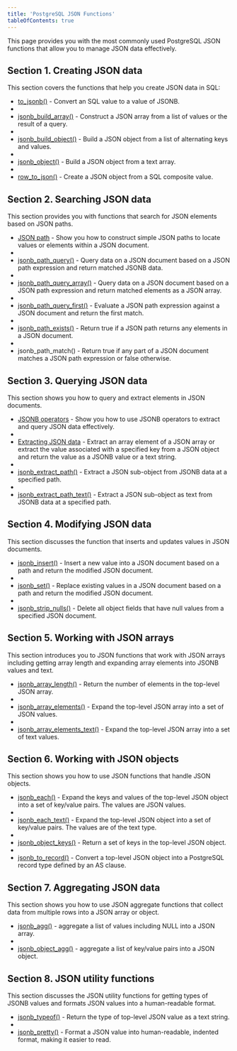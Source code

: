 ```yaml
---
title: 'PostgreSQL JSON Functions'
tableOfContents: true
---
```



This page provides you with the most commonly used PostgreSQL JSON functions that allow you to manage JSON data effectively.

## Section 1. Creating JSON data

This section covers the functions that help you create JSON data in SQL:

- [to_jsonb()](/postgresql/postgresql-json-functions/postgresql-to_jsonb) - Convert an SQL value to a value of JSONB.
-
- [jsonb_build_array()](/postgresql/postgresql-json-functions/postgresql-jsonb_build_array) - Construct a JSON array from a list of values or the result of a query.
-
- [jsonb_build_object()](/postgresql/postgresql-json-functions/postgresql-jsonb_build_object) - Build a JSON object from a list of alternating keys and values.
-
- [jsonb_object()](/postgresql/postgresql-json-functions/postgresql-jsonb_object) - Build a JSON object from a text array.
-
- [row_to_json()](/postgresql/postgresql-json-functions/postgresql-row_to_json) - Create a JSON object from a SQL composite value.

## Section 2. Searching JSON data

This section provides you with functions that search for JSON elements based on JSON paths.

- [JSON path](/postgresql/postgresql-json-functions/postgresql-json-path) - Show you how to construct simple JSON paths to locate values or elements within a JSON document.
-
- [jsonb_path_query()](/postgresql/postgresql-json-functions/postgresql-jsonb_path_query) - Query data on a JSON document based on a JSON path expression and return matched JSONB data.
-
- [jsonb_path_query_array()](/postgresql/postgresql-json-functions/postgresql-jsonb_path_query_array) - Query data on a JSON document based on a JSON path expression and return matched elements as a JSON array.
-
- [jsonb_path_query_first()](/postgresql/postgresql-json-functions/postgresql-jsonb_path_query_first) - Evaluate a JSON path expression against a JSON document and return the first match.
-
- [jsonb_path_exists()](/postgresql/postgresql-json-functions/postgresql-jsonb_path_exists) - Return true if a JSON path returns any elements in a JSON document.
-
- jsonb_path_match() - Return true if any part of a JSON document matches a JSON path expression or false otherwise.

## Section 3. Querying JSON data

This section shows you how to query and extract elements in JSON documents.

- [JSONB operators](/postgresql/postgresql-json-functions/postgresql-jsonb-operators) - Show you how to use JSONB operators to extract and query JSON data effectively.
-
- [Extracting JSON data](/postgresql/postgresql-json-functions/postgresql-json-extract) - Extract an array element of a JSON array or extract the value associated with a specified key from a JSON object and return the value as a JSONB value or a text string.
-
- [jsonb_extract_path()](/postgresql/postgresql-json-functions/postgresql-jsonb_extract_path) - Extract a JSON sub-object from JSONB data at a specified path.
-
- [jsonb_extract_path_text()](/postgresql/postgresql-json-functions/postgresql-jsonb_extract_path_text) - Extract a JSON sub-object as text from JSONB data at a specified path.

## Section 4. Modifying JSON data

This section discusses the function that inserts and updates values in JSON documents.

- [jsonb_insert()](/postgresql/postgresql-json-functions/postgresql-jsonb_insert) - Insert a new value into a JSON document based on a path and return the modified JSON document.
-
- [jsonb_set()](/postgresql/postgresql-json-functions/postgresql-jsonb_set) - Replace existing values in a JSON document based on a path and return the modified JSON document.
-
- [jsonb_strip_nulls()](/postgresql/postgresql-json-functions/postgresql-jsonb_strip_nulls) - Delete all object fields that have null values from a specified JSON document.

## Section 5. Working with JSON arrays

This section introduces you to JSON functions that work with JSON arrays including getting array length and expanding array elements into JSONB values and text.

- [jsonb_array_length()](/postgresql/postgresql-json-functions/postgresql-jsonb_array_length) - Return the number of elements in the top-level JSON array.
-
- [jsonb_array_elements()](/postgresql/postgresql-json-functions/postgresql-jsonb_array_elements) - Expand the top-level JSON array into a set of JSON values.
-
- [jsonb_array_elements_text()](/postgresql/postgresql-json-functions/postgresql-jsonb_array_elements_text) - Expand the top-level JSON array into a set of text values.

## Section 6. Working with JSON objects

This section shows you how to use JSON functions that handle JSON objects.

- [jsonb_each()](/postgresql/postgresql-json-functions/postgresql-jsonb_each) - Expand the keys and values of the top-level JSON object into a set of key/value pairs. The values are JSON values.
-
- [jsonb_each_text()](/postgresql/postgresql-json-functions/postgresql-jsonb_each_text) - Expand the top-level JSON object into a set of key/value pairs. The values are of the text type.
-
- [jsonb_object_keys()](/postgresql/postgresql-json-functions/postgresql-jsonb_object_keys) - Return a set of keys in the top-level JSON object.
-
- [jsonb_to_record()](/postgresql/postgresql-json-functions/postgresql-jsonb_to_record) - Convert a top-level JSON object into a PostgreSQL record type defined by an AS clause.

## Section 7. Aggregating JSON data

This section shows you how to use JSON aggregate functions that collect data from multiple rows into a JSON array or object.

- [jsonb_agg()](/postgresql/postgresql-json-functions/postgresql-jsonb_agg) - aggregate a list of values including NULL into a JSON array.
-
- [jsonb_object_agg()](/postgresql/postgresql-json-functions/postgresql-jsonb_object_agg) - aggregate a list of key/value pairs into a JSON object.

## Section 8. JSON utility functions

This section discusses the JSON utility functions for getting types of JSONB values and formats JSON values into a human-readable format.

- [jsonb_typeof()](/postgresql/postgresql-json-functions/postgresql-jsonb_typeof) - Return the type of top-level JSON value as a text string.
-
- [jsonb_pretty()](/postgresql/postgresql-json-functions/postgresql-jsonb_pretty) - Format a JSON value into human-readable, indented format, making it easier to read.
